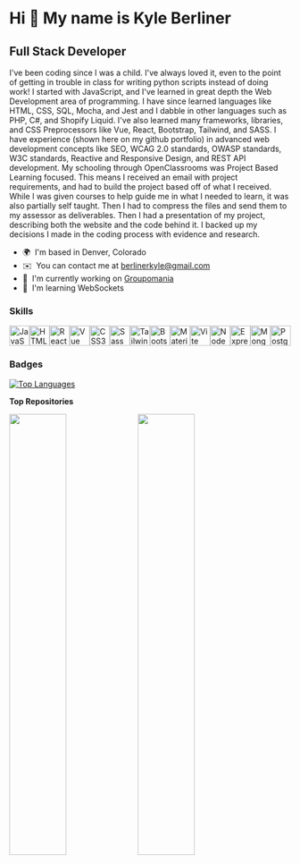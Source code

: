 Hi 👋 My name is Kyle Berliner
==============================

Full Stack Developer
--------------------

I've been coding since I was a child. I've always loved it, even to the point of getting in trouble in class for writing python scripts instead of doing work! I started with JavaScript, and I've learned in great depth the Web Development area of programming. I have since learned languages like HTML, CSS, SQL, Mocha, and Jest and I dabble in other languages such as PHP, C#, and Shopify Liquid. I've also learned many frameworks, libraries, and CSS Preprocessors like Vue, React, Bootstrap, Tailwind, and SASS. I have experience (shown here on my github portfolio) in advanced web development concepts like SEO, WCAG 2.0 standards, OWASP standards, W3C standards, Reactive and Responsive Design, and REST API development. My schooling through OpenClassrooms was Project Based Learning focused. This means I received an email with project requirements, and had to build the project based off of what I received. While I was given courses to help guide me in what I needed to learn, it was also partially self taught. Then I had to compress the files and send them to my assessor as deliverables. Then I had a presentation of my project, describing both the website and the code behind it. I backed up my decisions I made in the coding process with evidence and research.

* 🌍  I'm based in Denver, Colorado
* ✉️  You can contact me at [berlinerkyle@gmail.com](mailto:berlinerkyle@gmail.com)
* 🚀  I'm currently working on [Groupomania](https://github.com/KBerliner/GroupoMERNia)
* 🧠  I'm learning WebSockets

### Skills


<p align="left">
<a href="https://developer.mozilla.org/en-US/docs/Web/JavaScript" target="_blank" rel="noreferrer"><img src="https://raw.githubusercontent.com/danielcranney/readme-generator/main/public/icons/skills/javascript-colored.svg" width="36" height="36" alt="JavaScript" /></a><a href="https://developer.mozilla.org/en-US/docs/Glossary/HTML5" target="_blank" rel="noreferrer"><img src="https://raw.githubusercontent.com/danielcranney/readme-generator/main/public/icons/skills/html5-colored.svg" width="36" height="36" alt="HTML5" /></a><a href="https://reactjs.org/" target="_blank" rel="noreferrer"><img src="https://raw.githubusercontent.com/danielcranney/readme-generator/main/public/icons/skills/react-colored.svg" width="36" height="36" alt="React" /></a><a href="https://vuejs.org/" target="_blank" rel="noreferrer"><img src="https://raw.githubusercontent.com/danielcranney/readme-generator/main/public/icons/skills/vuejs-colored.svg" width="36" height="36" alt="Vue" /></a><a href="https://www.w3.org/TR/CSS/#css" target="_blank" rel="noreferrer"><img src="https://raw.githubusercontent.com/danielcranney/readme-generator/main/public/icons/skills/css3-colored.svg" width="36" height="36" alt="CSS3" /></a><a href="https://sass-lang.com/" target="_blank" rel="noreferrer"><img src="https://raw.githubusercontent.com/danielcranney/readme-generator/main/public/icons/skills/sass-colored.svg" width="36" height="36" alt="Sass" /></a><a href="https://tailwindcss.com/" target="_blank" rel="noreferrer"><img src="https://raw.githubusercontent.com/danielcranney/readme-generator/main/public/icons/skills/tailwindcss-colored.svg" width="36" height="36" alt="TailwindCSS" /></a><a href="https://getbootstrap.com/" target="_blank" rel="noreferrer"><img src="https://raw.githubusercontent.com/danielcranney/readme-generator/main/public/icons/skills/bootstrap-colored.svg" width="36" height="36" alt="Bootstrap" /></a><a href="https://mui.com/" target="_blank" rel="noreferrer"><img src="https://raw.githubusercontent.com/danielcranney/readme-generator/main/public/icons/skills/materialui-colored.svg" width="36" height="36" alt="Material UI" /></a><a href="https://vitejs.dev/" target="_blank" rel="noreferrer"><img src="https://raw.githubusercontent.com/danielcranney/readme-generator/main/public/icons/skills/vite-colored.svg" width="36" height="36" alt="Vite" /></a><a href="https://nodejs.org/en/" target="_blank" rel="noreferrer"><img src="https://raw.githubusercontent.com/danielcranney/readme-generator/main/public/icons/skills/nodejs-colored.svg" width="36" height="36" alt="NodeJS" /></a><a href="https://expressjs.com/" target="_blank" rel="noreferrer"><img src="https://raw.githubusercontent.com/danielcranney/readme-generator/main/public/icons/skills/express-colored.svg" width="36" height="36" alt="Express" /></a><a href="https://www.mongodb.com/" target="_blank" rel="noreferrer"><img src="https://raw.githubusercontent.com/danielcranney/readme-generator/main/public/icons/skills/mongodb-colored.svg" width="36" height="36" alt="MongoDB" /></a><a href="https://www.postgresql.org/" target="_blank" rel="noreferrer"><img src="https://raw.githubusercontent.com/danielcranney/readme-generator/main/public/icons/skills/postgresql-colored.svg" width="36" height="36" alt="PostgreSQL" /></a>
</p>

### Badges

<a href="https://github.com/kberliner" align="left"><img src="https://github-readme-stats.vercel.app/api/top-langs/?username=kberliner&langs_count=10&title_color=0891b2&text_color=ffffff&icon_color=0891b2&bg_color=1c1917&hide_border=true&locale=en&custom_title=Top%20%Languages" alt="Top Languages" /></a>

<b>Top Repositories</b>

<div width="100%" align="center"><a href="https://github.com/kberliner/groupoMERNia" align="left"><img align="left" width="45%" src="https://github-readme-stats.vercel.app/api/pin/?username=kberliner&repo=groupoMERNia&title_color=0891b2&text_color=ffffff&icon_color=0891b2&bg_color=1c1917&hide_border=true&locale=en" /></a></div>
<div width="100%" align="center"><a href="https://github.com/kberliner/groupoAPI" align="left"><img align="left" width="45%" src="https://github-readme-stats.vercel.app/api/pin/?username=kberliner&repo=groupomAPI&title_color=0891b2&text_color=ffffff&icon_color=0891b2&bg_color=1c1917&hide_border=true&locale=en" /></a></div><br /><br /><br /><br /><br /><br /><br />
